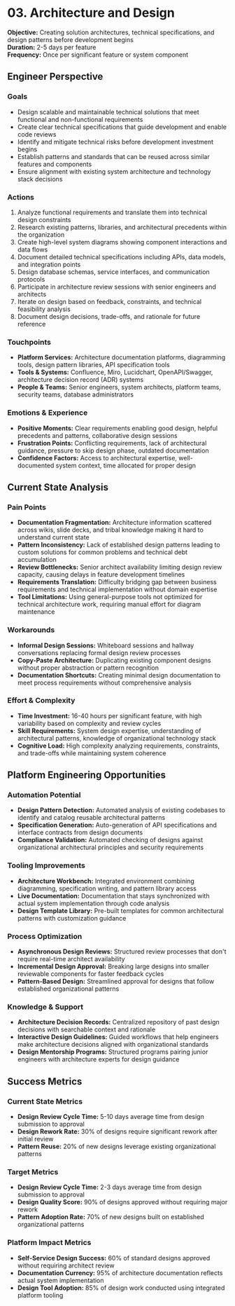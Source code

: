 # 03. Architecture and Design

**Objective:** Creating solution architectures, technical specifications, and design patterns before development begins  
**Duration:** 2-5 days per feature  
**Frequency:** Once per significant feature or system component

## Engineer Perspective

### Goals
- Design scalable and maintainable technical solutions that meet functional and non-functional requirements
- Create clear technical specifications that guide development and enable code reviews
- Identify and mitigate technical risks before development investment begins
- Establish patterns and standards that can be reused across similar features and components
- Ensure alignment with existing system architecture and technology stack decisions

### Actions
1. Analyze functional requirements and translate them into technical design constraints
2. Research existing patterns, libraries, and architectural precedents within the organization
3. Create high-level system diagrams showing component interactions and data flows
4. Document detailed technical specifications including APIs, data models, and integration points
5. Design database schemas, service interfaces, and communication protocols
6. Participate in architecture review sessions with senior engineers and architects
7. Iterate on design based on feedback, constraints, and technical feasibility analysis
8. Document design decisions, trade-offs, and rationale for future reference

### Touchpoints
- **Platform Services:** Architecture documentation platforms, diagramming tools, design pattern libraries, API specification tools
- **Tools & Systems:** Confluence, Miro, Lucidchart, OpenAPI/Swagger, architecture decision record (ADR) systems
- **People & Teams:** Senior engineers, system architects, platform teams, security teams, database administrators

### Emotions & Experience
- **Positive Moments:** Clear requirements enabling good design, helpful precedents and patterns, collaborative design sessions
- **Frustration Points:** Conflicting requirements, lack of architectural guidance, pressure to skip design phase, outdated documentation
- **Confidence Factors:** Access to architectural expertise, well-documented system context, time allocated for proper design

## Current State Analysis

### Pain Points
- **Documentation Fragmentation:** Architecture information scattered across wikis, slide decks, and tribal knowledge making it hard to understand current state
- **Pattern Inconsistency:** Lack of established design patterns leading to custom solutions for common problems and technical debt accumulation
- **Review Bottlenecks:** Senior architect availability limiting design review capacity, causing delays in feature development timelines
- **Requirements Translation:** Difficulty bridging gap between business requirements and technical implementation without domain expertise
- **Tool Limitations:** Using general-purpose tools not optimized for technical architecture work, requiring manual effort for diagram maintenance

### Workarounds
- **Informal Design Sessions:** Whiteboard sessions and hallway conversations replacing formal design review processes
- **Copy-Paste Architecture:** Duplicating existing component designs without proper abstraction or pattern recognition
- **Documentation Shortcuts:** Creating minimal design documentation to meet process requirements without comprehensive analysis

### Effort & Complexity
- **Time Investment:** 16-40 hours per significant feature, with high variability based on complexity and review cycles
- **Skill Requirements:** System design expertise, understanding of architectural patterns, knowledge of organizational technology stack
- **Cognitive Load:** High complexity analyzing requirements, constraints, and trade-offs while maintaining system coherence

## Platform Engineering Opportunities

### Automation Potential
- **Design Pattern Detection:** Automated analysis of existing codebases to identify and catalog reusable architectural patterns
- **Specification Generation:** Auto-generation of API specifications and interface contracts from design documents
- **Compliance Validation:** Automated checking of designs against organizational architectural principles and security requirements

### Tooling Improvements
- **Architecture Workbench:** Integrated environment combining diagramming, specification writing, and pattern library access
- **Live Documentation:** Documentation that stays synchronized with actual system implementation through code analysis
- **Design Template Library:** Pre-built templates for common architectural patterns with customization guidance

### Process Optimization
- **Asynchronous Design Reviews:** Structured review processes that don't require real-time architect availability
- **Incremental Design Approval:** Breaking large designs into smaller reviewable components for faster feedback cycles
- **Pattern-Based Design:** Streamlined approval for designs that follow established organizational patterns

### Knowledge & Support
- **Architecture Decision Records:** Centralized repository of past design decisions with searchable context and rationale
- **Interactive Design Guidelines:** Guided workflows that help engineers make architecture decisions aligned with organizational standards
- **Design Mentorship Programs:** Structured programs pairing junior engineers with architecture experts for design guidance

## Success Metrics

### Current State Metrics
- **Design Review Cycle Time:** 5-10 days average time from design submission to approval
- **Design Rework Rate:** 30% of designs require significant rework after initial review
- **Pattern Reuse:** 20% of new designs leverage existing organizational patterns

### Target Metrics
- **Design Review Cycle Time:** 2-3 days average time from design submission to approval
- **Design Quality Score:** 90% of designs approved without requiring major rework
- **Pattern Adoption Rate:** 70% of new designs built on established organizational patterns

### Platform Impact Metrics
- **Self-Service Design Success:** 60% of standard designs approved without requiring architect review
- **Documentation Currency:** 95% of architecture documentation reflects actual system implementation
- **Design Tool Adoption:** 85% of design work conducted using integrated platform tooling